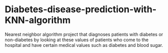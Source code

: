 # Diabetes-disease-prediction-with-KNN-algorithm

Nearest neighbor algorithm project that diagnoses patients with diabetes or non-diabetes by looking at these values ​​of patients who come to the hospital and have certain medical values ​​such as diabetes and blood sugar.
